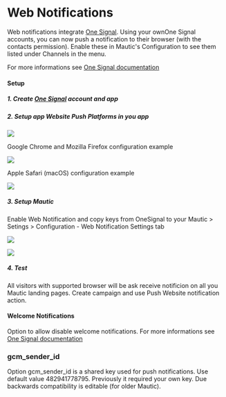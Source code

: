 # Web Notifications

Web notifications  integrate [One Signal](https://onesignal.com/). Using your ownOne Signal accounts, you can now push a notification to their browser (with the contacts permission). Enable these in Mautic's Configuration to see them listed under Channels in the menu.

For more informations see [One Signal documentation](https//documentation.onesignal.com/docs/web-push-setup)

#### Setup

##### 1. Create [One Signal](https://onesignal.com/) account and app

##### 2. Setup app  Website Push Platforms in you app

![](/notifications/notification-setup1.PNG)

Google Chrome and Mozilla Firefox configuration example

![](/notifications/notification-setup2.PNG)

Apple Safari (macOS) configuration example

![](/notifications/notification-setup3.PNG)

##### 3. Setup Mautic 

Enable Web Notification and copy  keys from OneSignal to your Mautic > Setings > Configuration - Web Notification Settings tab

![](/notifications/notification-setup4.PNG)

![](/notifications/notification-setup5.PNG)

##### 4. Test

All visitors with supported browser will be ask receive notificion on all you Mautic landing pages.  Create campaign and use Push Website notification action.

#### Welcome Notifications

Option to allow disable welcome notifications.
For more informations see [One Signal documentation](https://documentation.onesignal.com/docs/welcome-notifications) 

### gcm_sender_id

Option gcm_sender_id is a shared key used for push notifications.
Use default value 482941778795. Previously it required your own key. Due backwards compatibility is editable (for older Mautic).
  
